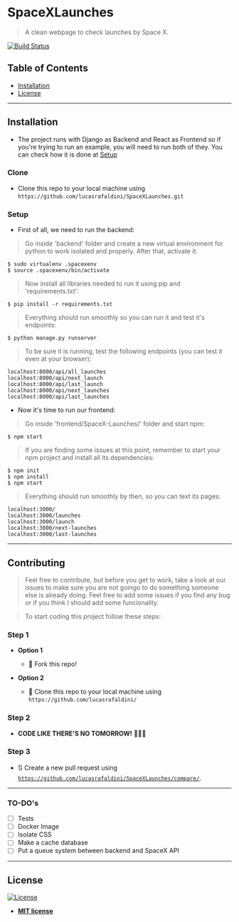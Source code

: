 #

# SpaceXLaunches

> A clean webpage to check launches by Space X.

[![Build Status](http://img.shields.io/travis/badges/badgerbadgerbadger.svg?style=flat-square)](https://travis-ci.org/badges/badgerbadgerbadger)

## Table of Contents

- [Installation](#installation)
- [License](#license)

---

## Installation

- The project runs with Django as Backend and React as Frontend so if you're trying to run an example, you will need to run both of they. You can check how it is done at [Setup](#setup)

### Clone

- Clone this repo to your local machine using `https://github.com/lucasrafaldini/SpaceXLaunches.git`

### Setup

- First of all, we need to run the backend:

> Go inside 'backend' folder and create a new virtual environment for python to work isolated and properly. After that, activate it:

```shell
$ sudo virtualenv .spacexenv
$ source .spacexenv/bin/activate
```

> Now install all libraries needed to run it using pip and 'requirements.txt':

```shell
$ pip install -r requirements.txt
```

> Everything should run smoothly so you can run it and test it's endpoints:

```shell
$ python manage.py runserver
```

> To be sure it is running, test the following endpoints (you can test it even at your browser):

```shell
localhost:8000/api/all_launches
localhost:8000/api/next_launch
localhost:8000/api/last_launch
localhost:8000/api/next_launches
localhost:8000/api/last_launches
```

- Now it's time to run our frontend:

> Go inside 'frontend/SpaceX-Launches/' folder and start npm:

```shell
$ npm start
```

> If you are finding some issues at this point, remember to start your npm project and install all its dependencies:

```shell
$ npm init
$ npm install
$ npm start
```

> Everything should run smoothly by then, so you can text its pages:

```shell
localhost:3000/
localhost:3000/launches
localhost:3000/launch
localhost:3000/next-launches
localhost:3000/last-launches
```

---

## Contributing

> Feel free to contribute, but before you get to work, take a look at our issues to make sure you are not goingo to do something someone else is already doing. Feel free to add some issues if you find any bug or if you think I should add some funcionality.

> To start coding this project follow these steps:

### Step 1

- **Option 1**

  - 🍴 Fork this repo!

- **Option 2**
  - 👯 Clone this repo to your local machine using `https://github.com/lucasrafaldini/`

### Step 2

- **CODE LIKE THERE'S NO TOMORROW!** 🔨🔨🔨

### Step 3

- 🔃 Create a new pull request using <a href="https://github.com/lucasrafaldini/SpaceXLaunches/compare/" target="_blank">`https://github.com/lucasrafaldini/SpaceXLaunches/compare/`</a>.

---

### TO-DO's

- [ ] Tests
- [ ] Docker Image
- [ ] Isolate CSS
- [ ] Make a cache database
- [ ] Put a queue system between backend and SpaceX API

---

## License

[![License](http://img.shields.io/:license-mit-blue.svg?style=flat-square)](http://badges.mit-license.org)

- **[MIT license](http://opensource.org/licenses/mit-license.php)**
